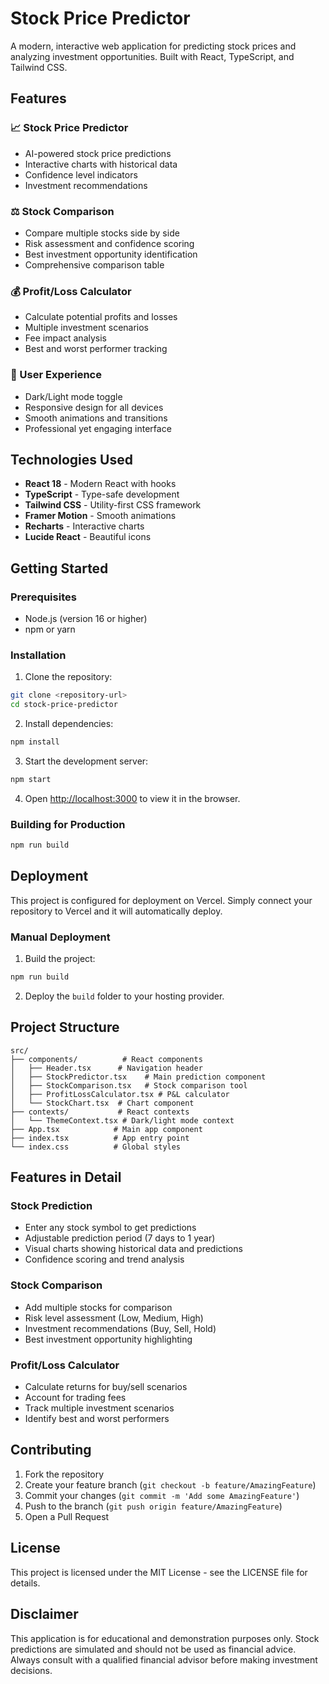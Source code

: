 # Stock Price Predictor

A modern, interactive web application for predicting stock prices and analyzing investment opportunities. Built with React, TypeScript, and Tailwind CSS.

## Features

### 📈 Stock Price Predictor
- AI-powered stock price predictions
- Interactive charts with historical data
- Confidence level indicators
- Investment recommendations

### ⚖️ Stock Comparison
- Compare multiple stocks side by side
- Risk assessment and confidence scoring
- Best investment opportunity identification
- Comprehensive comparison table

### 💰 Profit/Loss Calculator
- Calculate potential profits and losses
- Multiple investment scenarios
- Fee impact analysis
- Best and worst performer tracking

### 🎨 User Experience
- Dark/Light mode toggle
- Responsive design for all devices
- Smooth animations and transitions
- Professional yet engaging interface

## Technologies Used

- **React 18** - Modern React with hooks
- **TypeScript** - Type-safe development
- **Tailwind CSS** - Utility-first CSS framework
- **Framer Motion** - Smooth animations
- **Recharts** - Interactive charts
- **Lucide React** - Beautiful icons

## Getting Started

### Prerequisites
- Node.js (version 16 or higher)
- npm or yarn

### Installation

1. Clone the repository:
```bash
git clone <repository-url>
cd stock-price-predictor
```

2. Install dependencies:
```bash
npm install
```

3. Start the development server:
```bash
npm start
```

4. Open [http://localhost:3000](http://localhost:3000) to view it in the browser.

### Building for Production

```bash
npm run build
```

## Deployment

This project is configured for deployment on Vercel. Simply connect your repository to Vercel and it will automatically deploy.

### Manual Deployment

1. Build the project:
```bash
npm run build
```

2. Deploy the `build` folder to your hosting provider.

## Project Structure

```
src/
├── components/          # React components
│   ├── Header.tsx      # Navigation header
│   ├── StockPredictor.tsx    # Main prediction component
│   ├── StockComparison.tsx   # Stock comparison tool
│   ├── ProfitLossCalculator.tsx # P&L calculator
│   └── StockChart.tsx  # Chart component
├── contexts/           # React contexts
│   └── ThemeContext.tsx # Dark/light mode context
├── App.tsx            # Main app component
├── index.tsx          # App entry point
└── index.css          # Global styles
```

## Features in Detail

### Stock Prediction
- Enter any stock symbol to get predictions
- Adjustable prediction period (7 days to 1 year)
- Visual charts showing historical data and predictions
- Confidence scoring and trend analysis

### Stock Comparison
- Add multiple stocks for comparison
- Risk level assessment (Low, Medium, High)
- Investment recommendations (Buy, Sell, Hold)
- Best investment opportunity highlighting

### Profit/Loss Calculator
- Calculate returns for buy/sell scenarios
- Account for trading fees
- Track multiple investment scenarios
- Identify best and worst performers

## Contributing

1. Fork the repository
2. Create your feature branch (`git checkout -b feature/AmazingFeature`)
3. Commit your changes (`git commit -m 'Add some AmazingFeature'`)
4. Push to the branch (`git push origin feature/AmazingFeature`)
5. Open a Pull Request

## License

This project is licensed under the MIT License - see the LICENSE file for details.

## Disclaimer

This application is for educational and demonstration purposes only. Stock predictions are simulated and should not be used as financial advice. Always consult with a qualified financial advisor before making investment decisions.
